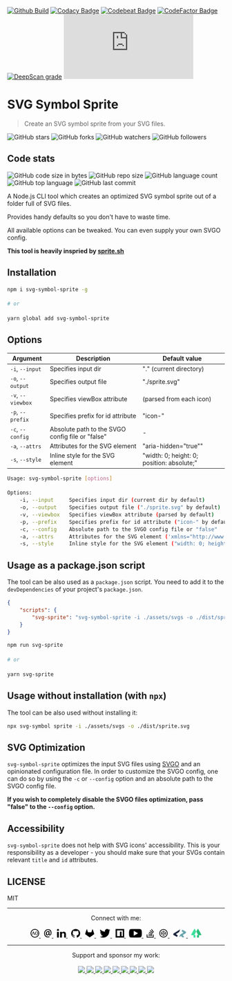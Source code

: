 [![Github Build](https://github.com/scriptex/svg-symbol-sprite/workflows/Build/badge.svg)](https://github.com/scriptex/svg-symbol-sprite/actions?query=workflow%3ABuild)
[![Codacy Badge](https://app.codacy.com/project/badge/Grade/34d3d75710534dc6a38c3584a1dcd068)](https://www.codacy.com/gh/scriptex/svg-symbol-sprite/dashboard?utm_source=github.com&utm_medium=referral&utm_content=scriptex/svg-symbol-sprite&utm_campaign=Badge_Grade)
[![Codebeat Badge](https://codebeat.co/badges/d765a4c8-2c0e-44f2-89c3-fa364fdc14e6)](https://codebeat.co/projects/github-com-scriptex-svg-symbol-sprite-master)
[![CodeFactor Badge](https://www.codefactor.io/repository/github/scriptex/svg-symbol-sprite/badge)](https://www.codefactor.io/repository/github/scriptex/svg-symbol-sprite)
[![DeepScan grade](https://deepscan.io/api/teams/3574/projects/5257/branches/40799/badge/grade.svg)](https://deepscan.io/dashboard#view=project&tid=3574&pid=5257&bid=40799)
[![Analytics](https://ga-beacon-361907.ew.r.appspot.com/UA-83446952-1/github.com/scriptex/svg-symbol-sprite/README.md?pixel)](https://github.com/scriptex/svg-symbol-sprite/)

# SVG Symbol Sprite

> Create an SVG symbol sprite from your SVG files.

![GitHub stars](https://img.shields.io/github/stars/scriptex/svg-symbol-sprite?style=social)
![GitHub forks](https://img.shields.io/github/forks/scriptex/svg-symbol-sprite?style=social)
![GitHub watchers](https://img.shields.io/github/watchers/scriptex/svg-symbol-sprite?style=social)
![GitHub followers](https://img.shields.io/github/followers/scriptex?style=social)

## Code stats

![GitHub code size in bytes](https://img.shields.io/github/languages/code-size/scriptex/svg-symbol-sprite)
![GitHub repo size](https://img.shields.io/github/repo-size/scriptex/svg-symbol-sprite?style=plastic)
![GitHub language count](https://img.shields.io/github/languages/count/scriptex/svg-symbol-sprite?style=plastic)
![GitHub top language](https://img.shields.io/github/languages/top/scriptex/svg-symbol-sprite?style=plastic)
![GitHub last commit](https://img.shields.io/github/last-commit/scriptex/svg-symbol-sprite?style=plastic)

A Node.js CLI tool which creates an optimized SVG symbol sprite out of a folder full of SVG files.

Provides handy defaults so you don't have to waste time.

All available options can be tweaked. You can even supply your own SVGO config.

**This tool is heavily inspried by [sprite.sh](https://github.com/edenspiekermann/sprite.sh)**

## Installation

```sh
npm i svg-symbol-sprite -g

# or

yarn global add svg-symbol-sprite
```

## Options

| Argument          | Description                                      | Default value                              |
| ----------------- | ------------------------------------------------ | ------------------------------------------ |
| `-i`, `--input`   | Specifies input dir                              | "." (current directory)                    |
| `-o`, `--output`  | Specifies output file                            | "./sprite.svg"                             |
| `-v`, `--viewbox` | Specifies viewBox attribute                      | (parsed from each icon)                    |
| `-p`, `--prefix`  | Specifies prefix for id attribute                | "icon-"                                    |
| `-c`, `--config`  | Absolute path to the SVGO config file or "false" | -                                          |
| `-a`, `--attrs`   | Attributes for the SVG element                   | "aria-hidden="true""                       |
| `-s`, `--style`   | Inline style for the SVG element                 | "width: 0; height: 0; position: absolute;" |

```sh
Usage: svg-symbol-sprite [options]

Options:
    -i, --input     Specifies input dir (current dir by default)
    -o, --output    Specifies output file ("./sprite.svg" by default)
    -v, --viewbox   Specifies viewBox attribute (parsed by default)
    -p, --prefix    Specifies prefix for id attribute ("icon-" by default)
    -c, --config    Absolute path to the SVGO config file or "false"
    -a, --attrs     Attributes for the SVG element ('xmlns="http://www.w3.org/2000/svg" aria-hidden="true"' by default)
    -s, --style     Inline style for the SVG element ("width: 0; height: 0; position: absolute;" by default)
```

## Usage as a package.json script

The tool can be also used as a `package.json` script. You need to add it to the `devDependencies` of your project's `package.json`.

```json
{
	"scripts": {
		"svg-sprite": "svg-symbol-sprite -i ./assets/svgs -o ./dist/sprite.svg"
	}
}
```

```sh
npm run svg-sprite

# or

yarn svg-sprite
```

## Usage without installation (with `npx`)

The tool can be also used without installing it:

```sh
npx svg-symbol sprite -i ./assets/svgs -o ./dist/sprite.svg
```

## SVG Optimization

`svg-symbol-sprite` optimizes the input SVG files using [SVGO](https://github.com/svg/svgo) and an opinionated configuration file. In order to customize the SVGO config, one can do so by using the `-c` or `--config` option and an absolute path to the SVGO config file.

**If you wish to completely disable the SVGO files optimization, pass "false" to the `--config` option.**

## Accessibility

`svg-symbol-sprite` does not help with SVG icons' accessibility. This is your responsibility as a developer - you should make sure that your SVGs contain relevant `title` and `id` attributes.

## LICENSE

MIT

---

<div align="center">
    Connect with me:
</div>

<br />

<div align="center">
    <a href="https://atanas.info">
        <img src="https://raw.githubusercontent.com/scriptex/socials/master/styled-assets/logo.svg" height="20" alt="">
    </a>
    &nbsp;
    <a href="mailto:hi@atanas.info">
        <img src="https://raw.githubusercontent.com/scriptex/socials/master/styled-assets/email.svg" height="20" alt="">
    </a>
    &nbsp;
    <a href="https://www.linkedin.com/in/scriptex/">
        <img src="https://raw.githubusercontent.com/scriptex/socials/master/styled-assets/linkedin.svg" height="20" alt="">
    </a>
    &nbsp;
    <a href="https://github.com/scriptex">
        <img src="https://raw.githubusercontent.com/scriptex/socials/master/styled-assets/github.svg" height="20" alt="">
    </a>
    &nbsp;
    <a href="https://gitlab.com/scriptex">
        <img src="https://raw.githubusercontent.com/scriptex/socials/master/styled-assets/gitlab.svg" height="20" alt="">
    </a>
    &nbsp;
    <a href="https://twitter.com/scriptexbg">
        <img src="https://raw.githubusercontent.com/scriptex/socials/master/styled-assets/twitter.svg" height="20" alt="">
    </a>
    &nbsp;
    <a href="https://www.npmjs.com/~scriptex">
        <img src="https://raw.githubusercontent.com/scriptex/socials/master/styled-assets/npm.svg" height="20" alt="">
    </a>
    &nbsp;
    <a href="https://www.youtube.com/user/scriptex">
        <img src="https://raw.githubusercontent.com/scriptex/socials/master/styled-assets/youtube.svg" height="20" alt="">
    </a>
    &nbsp;
    <a href="https://stackoverflow.com/users/4140082/atanas-atanasov">
        <img src="https://raw.githubusercontent.com/scriptex/socials/master/styled-assets/stackoverflow.svg" height="20" alt="">
    </a>
    &nbsp;
    <a href="https://codepen.io/scriptex/">
        <img src="https://raw.githubusercontent.com/scriptex/socials/master/styled-assets/codepen.svg" width="20" alt="">
    </a>
    &nbsp;
    <a href="https://profile.codersrank.io/user/scriptex">
        <img src="https://raw.githubusercontent.com/scriptex/socials/master/styled-assets/codersrank.svg" height="20" alt="">
    </a>
    &nbsp;
    <a href="https://linktr.ee/scriptex">
        <img src="https://raw.githubusercontent.com/scriptex/socials/master/styled-assets/linktree.svg" height="20" alt="">
    </a>
</div>

---

<div align="center">
Support and sponsor my work:
<br />
<br />
<a href="https://twitter.com/intent/tweet?text=Checkout%20this%20awesome%20developer%20profile%3A&url=https%3A%2F%2Fgithub.com%2Fscriptex&via=scriptexbg&hashtags=software%2Cgithub%2Ccode%2Cawesome" title="Tweet">
	<img src="https://img.shields.io/badge/Tweet-Share_my_profile-blue.svg?logo=twitter&color=38A1F3" />
</a>
<a href="https://paypal.me/scriptex" title="Donate on Paypal">
	<img src="https://img.shields.io/badge/Donate-Support_me_on_PayPal-blue.svg?logo=paypal&color=222d65" />
</a>
<a href="https://revolut.me/scriptex" title="Donate on Revolut">
	<img src="https://img.shields.io/endpoint?url=https://raw.githubusercontent.com/scriptex/scriptex/master/badges/revolut.json" />
</a>
<a href="https://patreon.com/atanas" title="Become a Patron">
	<img src="https://img.shields.io/badge/Become_Patron-Support_me_on_Patreon-blue.svg?logo=patreon&color=e64413" />
</a>
<a href="https://ko-fi.com/scriptex" title="Buy Me A Coffee">
	<img src="https://img.shields.io/badge/Donate-Buy%20me%20a%20coffee-yellow.svg?logo=ko-fi" />
</a>
<a href="https://liberapay.com/scriptex/donate" title="Donate on Liberapay">
	<img src="https://img.shields.io/liberapay/receives/scriptex?label=Donate%20on%20Liberapay&logo=liberapay" />
</a>
<a href="https://img.shields.io/endpoint?url=https://raw.githubusercontent.com/scriptex/scriptex/master/badges/bitcoin.json" title="Donate Bitcoin">
	<img src="https://img.shields.io/endpoint?url=https://raw.githubusercontent.com/scriptex/scriptex/master/badges/bitcoin.json" />
</a>
<a href="https://img.shields.io/endpoint?url=https://raw.githubusercontent.com/scriptex/scriptex/master/badges/etherium.json" title="Donate Etherium">
	<img src="https://img.shields.io/endpoint?url=https://raw.githubusercontent.com/scriptex/scriptex/master/badges/etherium.json" />
</a>
<a href="https://img.shields.io/endpoint?url=https://raw.githubusercontent.com/scriptex/scriptex/master/badges/shiba-inu.json" title="Donate Shiba Inu">
	<img src="https://img.shields.io/endpoint?url=https://raw.githubusercontent.com/scriptex/scriptex/master/badges/shiba-inu.json" />
</a>
</div>
